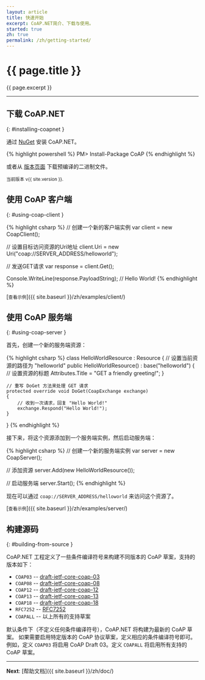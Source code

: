 ```yaml
---
layout: article
title: 快速开始
excerpt: CoAP.NET简介、下载与使用。
started: true
zh: true
permalink: /zh/getting-started/
---
```


# {{ page.title }}

{{ page.excerpt }}

------------------

## 下载 CoAP.NET
{: #installing-coapnet }

通过 [NuGet](https://www.nuget.org/packages/CoAP/) 安装 CoAP.NET。

{% highlight powershell %}
PM> Install-Package CoAP
{% endhighlight %}

或者从 [版本页面](https://github.com/smeshlink/CoAP.NET/releases/latest) 下载预编译的二进制文件。

<small>当前版本 v{{ site.version }}.</small>

## 使用 CoAP 客户端
{: #using-coap-client }

{% highlight csharp %}
// 创建一个新的客户端实例
var client = new CoapClient();

// 设置目标访问资源的Uri地址
client.Uri = new Uri("coap://SERVER_ADDRESS/helloworld");

// 发送GET请求
var response = client.Get();

Console.WriteLine(response.PayloadString);  // Hello World!
{% endhighlight %}

[`查看示例`]({{ site.baseurl }}/zh/examples/client/)

## 使用 CoAP 服务端
{: #using-coap-server }

首先，创建一个新的服务端资源：

{% highlight csharp %}
class HelloWorldResource : Resource
{
	// 设置当前资源的路径为 "helloworld"
	public HelloWorldResource() : base("helloworld")
	{
		// 设置资源的标题
		Attributes.Title = "GET a friendly greeting!";
	}
	
	// 重写 DoGet 方法来处理 GET 请求
	protected override void DoGet(CoapExchange exchange)
	{
		// 收到一次请求，回复 "Hello World!"
		exchange.Respond("Hello World!");
	}
}
{% endhighlight %}

接下来，将这个资源添加到一个服务端实例，然后启动服务端：

{% highlight csharp %}
// 创建一个新的服务端实例
var server = new CoapServer();

// 添加资源
server.Add(new HelloWorldResource());

// 启动服务端
server.Start();
{% endhighlight %}

现在可以通过 `coap://SERVER_ADDRESS/helloworld` 来访问这个资源了。

[`查看示例`]({{ site.baseurl }}/zh/examples/server/)

## 构建源码
{: #building-from-source }

CoAP.NET 工程定义了一些条件编译符号来构建不同版本的 CoAP 草案，支持的版本如下：

* `COAP03` -- [draft-ietf-core-coap-03](http://tools.ietf.org/html/draft-ietf-core-coap-03)
* `COAP08` -- [draft-ietf-core-coap-08](http://tools.ietf.org/html/draft-ietf-core-coap-08)
* `COAP12` -- [draft-ietf-core-coap-12](http://tools.ietf.org/html/draft-ietf-core-coap-12)
* `COAP13` -- [draft-ietf-core-coap-13](http://tools.ietf.org/html/draft-ietf-core-coap-13)
* `COAP18` -- [draft-ietf-core-coap-18](http://tools.ietf.org/html/draft-ietf-core-coap-18)
* `RFC7252` -- [RFC7252](http://tools.ietf.org/html/rfc7252)
* `COAPALL` -- 以上所有的支持草案

默认条件下（不定义任何条件编译符号），CoAP.NET 将构建为最新的 CoAP 草案。
如果需要启用特定版本的 CoAP 协议草案，定义相应的条件编译符号即可。
例如，定义 `COAP03` 将启用 CoAP Draft 03。定义 `COAPALL` 将启用所有支持的 CoAP 草案。

--------

**Next**: [帮助文档]({{ site.baseurl }}/zh/doc/)